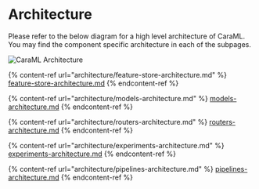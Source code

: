 # Architecture

Please refer to the below diagram for a high level architecture of CaraML. You may find the component specific architecture in each of the subpages.

![CaraML Architecture](../.gitbook/assets/caraml\_architecture.png)

{% content-ref url="architecture/feature-store-architecture.md" %}
[feature-store-architecture.md](architecture/feature-store-architecture.md)
{% endcontent-ref %}

{% content-ref url="architecture/models-architecture.md" %}
[models-architecture.md](/module/model/dev-guide/architecture.md)
{% endcontent-ref %}

{% content-ref url="architecture/routers-architecture.md" %}
[routers-architecture.md](architecture/routers-architecture.md)
{% endcontent-ref %}

{% content-ref url="architecture/experiments-architecture.md" %}
[experiments-architecture.md](architecture/experiments-architecture.md)
{% endcontent-ref %}

{% content-ref url="architecture/pipelines-architecture.md" %}
[pipelines-architecture.md](architecture/pipelines-architecture.md)
{% endcontent-ref %}
